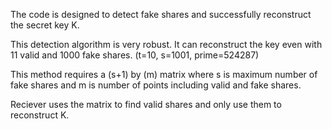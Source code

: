 The code is designed to detect fake shares and successfully reconstruct the secret key K.

This detection algorithm is very robust. It can reconstruct the key even with 11 valid and 1000 fake shares. (t=10, s=1001, prime=524287)

This method requires a (s+1) by (m) matrix where s is maximum number of fake shares and m is number of points including valid and fake shares.

Reciever uses the matrix to find valid shares and only use them to reconstruct K.
